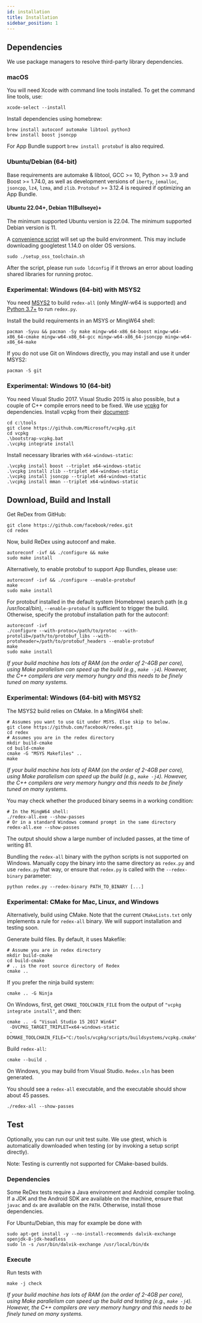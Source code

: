 ```yaml
---
id: installation
title: Installation
sidebar_position: 1
---
```


## Dependencies

We use package managers to resolve third-party library dependencies.

### macOS

You will need Xcode with command line tools installed.  To get the command line tools, use:
```
xcode-select --install
```

Install dependencies using homebrew:
```
brew install autoconf automake libtool python3
brew install boost jsoncpp
```
For App Bundle support `brew install protobuf` is also required.

### Ubuntu/Debian (64-bit)
Base requirements are automake & libtool, GCC >= 10, Python >= 3.9 and Boost >= 1.74.0, as well as
development versions of `iberty`, `jemalloc`, `jsoncpp`, `lz4`, `lzma`, and `zlib`. `Protobuf` >= 3.12.4 is required if optimizing an App Bundle.
#### Ubuntu 22.04+, Debian 11(Bullseye)+
The minimum supported Ubuntu version is 22.04. The minimum supported Debian version is 11.

A [convenience script](https://github.com/facebook/redex/blob/master/setup_oss_toolchain.sh)
will set up the build environment. This may include downloading googletest 1.14.0 on older OS versions.
```
sudo ./setup_oss_toolchain.sh
```
After the script, please run `sudo ldconfig` if it throws an error about loading shared libraries for running protoc.

### Experimental: Windows (64-bit) with MSYS2

You need [MSYS2](https://www.msys2.org/#installation) to build `redex-all` (only MingW-w64 is supported) and [Python 3.7+](https://www.python.org/downloads/windows/) to run `redex.py`.

Install the build requirements in an MSYS or MingW64 shell:
```
pacman -Syuu && pacman -Sy make mingw-w64-x86_64-boost mingw-w64-x86_64-cmake mingw-w64-x86_64-gcc mingw-w64-x86_64-jsoncpp mingw-w64-x86_64-make
```

If you do not use Git on Windows directly, you may install and use it under MSYS2:
```
pacman -S git
```

### Experimental: Windows 10 (64-bit)

You need Visual Studio 2017. Visual Studio 2015 is also possible, but a couple of C++ compile errors need to be fixed. We use [vcpkg](https://github.com/Microsoft/vcpkg) for dependencies. Install vcpkg from their [document](https://github.com/Microsoft/vcpkg):

```
cd c:\tools
git clone https://github.com/Microsoft/vcpkg.git
cd vcpkg
.\bootstrap-vcpkg.bat
.\vcpkg integrate install
```
Install necessary libraries with `x64-windows-static`:
```
.\vcpkg install boost --triplet x64-windows-static
.\vcpkg install zlib --triplet x64-windows-static
.\vcpkg install jsoncpp --triplet x64-windows-static
.\vcpkg install mman --triplet x64-windows-static
```

## Download, Build and Install

Get ReDex from GitHub:
```
git clone https://github.com/facebook/redex.git
cd redex
```

Now, build ReDex using autoconf and make.
```
autoreconf -ivf && ./configure && make
sudo make install
```

Alternatively, to enable protobuf to support App Bundles, please use:
```
autoreconf -ivf && ./configure --enable-protobuf
make
sudo make install
```

For protobuf installed in the default system (Homebrew) search path (e.g /usr/local/bin), `--enable-protobuf` is sufficient to trigger the build. Otherwise, specify the protobuf installation path for the autoconf:
```
autoreconf -ivf
./configure --with-protoc=/path/to/protoc --with-protolib=/path/to/protobuf_libs --with-protoheader=/path/to/protobuf_headers --enable-protobuf
make
sudo make install
```

*If your build machine has lots of RAM (on the order of 2-4GB per core), using
Make parallelism can speed up the build (e.g., `make -j4`). However, the C++
compilers are very memory hungry and this needs to be finely tuned on many
systems.*

### Experimental: Windows (64-bit) with MSYS2

The MSYS2 build relies on CMake. In a MingW64 shell:
```
# Assumes you want to use Git under MSYS. Else skip to below.
git clone https://github.com/facebook/redex.git
cd redex
# Assumes you are in the redex directory
mkdir build-cmake
cd build-cmake
cmake -G "MSYS Makefiles" ..
make
```
*If your build machine has lots of RAM (on the order of 2-4GB per core), using
Make parallelism can speed up the build (e.g., `make -j4`). However, the C++
compilers are very memory hungry and this needs to be finely tuned on many
systems.*

You may check whether the produced binary seems in a working condition:
```
# In the MingW64 shell:
./redex-all.exe --show-passes
# Or in a standard Windows command prompt in the same directory
redex-all.exe --show-passes
```
The output should show a large number of included passes, at the time of writing 81.

Bundling the `redex-all` binary with the python scripts is not supported on Windows. Manually copy the binary into the same directory as `redex.py` and use `redex.py` that way, or ensure that `redex.py` is called with the `--redex-binary` parameter:
```
python redex.py --redex-binary PATH_TO_BINARY [...]
```

### Experimental: CMake for Mac, Linux, and Windows

Alternatively, build using CMake. Note that the current `CMakeLists.txt` only implements a rule for `redex-all` binary. We will support installation and testing soon.

Generate build files. By default, it uses Makefile:
```
# Assume you are in redex directory
mkdir build-cmake
cd build-cmake
# .. is the root source directory of Redex
cmake ..
```

If you prefer the ninja build system:
```
cmake .. -G Ninja
```

On Windows, first, get `CMAKE_TOOLCHAIN_FILE` from the output of `"vcpkg integrate install"`, and then:
```
cmake .. -G "Visual Studio 15 2017 Win64"
 -DVCPKG_TARGET_TRIPLET=x64-windows-static
 -DCMAKE_TOOLCHAIN_FILE="C:/tools/vcpkg/scripts/buildsystems/vcpkg.cmake"
```

Build `redex-all`:

```
cmake --build .
```

On Windows, you may build from Visual Studio. `Redex.sln` has been generated.

You should see a `redex-all` executable, and the executable should show about 45 passes.

```
./redex-all --show-passes
```

## Test
Optionally, you can run our unit test suite.  We use gtest, which is automatically
downloaded when testing (or by invoking a setup script directly).

Note: Testing is currently not supported for CMake-based builds.

### Dependencies
Some ReDex tests require a Java environment and Android compiler tooling. If a JDK and the
Android SDK are available on the machine, ensure that `javac` and `dx` are available on
the `PATH`. Otherwise, install those dependencies.

For Ubuntu/Debian, this may for example be done with
```
sudo apt-get install -y --no-install-recommends dalvik-exchange openjdk-8-jdk-headless
sudo ln -s /usr/bin/dalvik-exchange /usr/local/bin/dx
```

### Execute
Run tests with
```
make -j check
```
*If your build machine has lots of RAM (on the order of 2-4GB per core), using
Make parallelism can speed up the build and testing (e.g., `make -j4`). However,
the C++ compilers are very memory hungry and this needs to be finely tuned on
many systems.*
